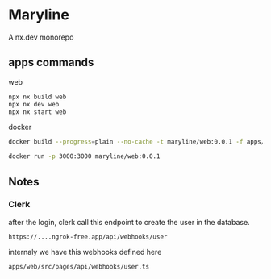 # Maryline

A nx.dev monorepo

## apps commands 

web

```bash
npx nx build web
npx nx dev web
npx nx start web
```


docker

```bash
docker build --progress=plain --no-cache -t maryline/web:0.0.1 -f apps/web/Dockerfile .

docker run -p 3000:3000 maryline/web:0.0.1
```

## Notes

### Clerk

after the login, clerk call this endpoint to create the user in the database.

`https://....ngrok-free.app/api/webhooks/user`

internaly we have this webhooks defined here

`apps/web/src/pages/api/webhooks/user.ts`


